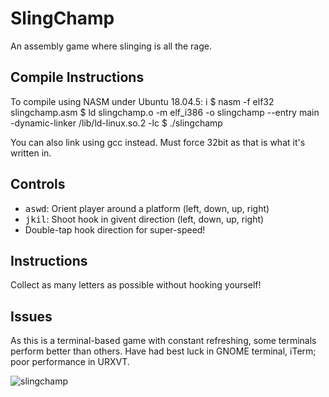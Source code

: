 # SlingChamp
An assembly game where slinging is all the rage.

## Compile Instructions
To compile using NASM under Ubuntu 18.04.5:
i
        $ nasm -f elf32 slingchamp.asm
        $ ld slingchamp.o -m elf_i386 -o slingchamp --entry main -dynamic-linker /lib/ld-linux.so.2 -lc
        $ ./slingchamp

You can also link using gcc instead. Must force 32bit as that is what it's written in.

## Controls
* <kbd>a</kbd><kbd>s</kbd><kbd>w</kbd><kbd>d</kbd>: Orient player around a platform (left, down, up, right)
* <kbd>j</kbd><kbd>k</kbd><kbd>i</kbd><kbd>l</kbd>: Shoot hook in givent direction  (left, down, up, right)
* Double-tap hook direction for super-speed!

## Instructions
Collect as many letters as possible without hooking yourself!

## Issues
As this is a terminal-based game with constant refreshing, some terminals perform better than others. Have had best luck in GNOME terminal, iTerm; poor performance in URXVT.

![slingchamp](https://user-images.githubusercontent.com/23747085/120880310-a3d30980-c57e-11eb-8fcf-9b7638e75d32.png)

